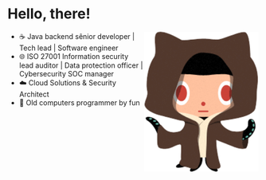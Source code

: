 # Hello, there! 

<img align='right' src="Jedi_git.png" width="230">
 
- ☕  Java backend sênior developer | Tech lead | Software engineer
- 🌐  ISO 27001 Information security lead auditor | Data protection officer | Cybersecurity SOC manager
- :cloud:	Cloud Solutions & Security Architect
- 💾  Old computers programmer by fun

